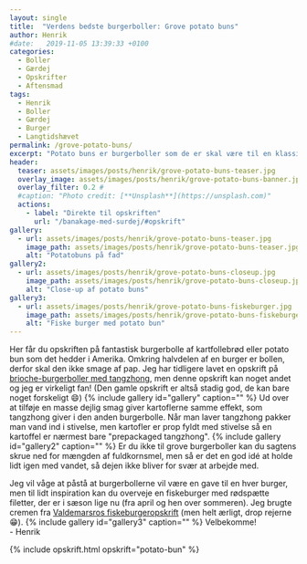 ```yaml
---
layout: single
title:  "Verdens bedste burgerboller: Grove potato buns"
author: Henrik
#date:   2019-11-05 13:39:33 +0100
categories:  
  - Boller 
  - Gærdej
  - Opskrifter  
  - Aftensmad
tags: 
  - Henrik
  - Boller
  - Gærdej
  - Burger
  - Langtidshævet
permalink: /grove-potato-buns/
excerpt: "Potato buns er burgerboller som de er skal være til en klassisk amerikansk burger. Jeg har tilladt migt at tilføje groft mel og langtidshæve dem, for at give dem ekstra god smag."
header:
  teaser: assets/images/posts/henrik/grove-potato-buns-teaser.jpg
  overlay_image: assets/images/posts/henrik/grove-potato-buns-banner.jpg
  overlay_filter: 0.2 # 
  #caption: "Photo credit: [**Unsplash**](https://unsplash.com)"
  actions:
    - label: "Direkte til opskriften"
      url: "/banakage-med-surdej/#opskrift"
gallery:
  - url: assets/images/posts/henrik/grove-potato-buns-teaser.jpg
    image_path: assets/images/posts/henrik/grove-potato-buns-teaser.jpg
    alt: "Potatobuns på fad" 
gallery2:
  - url: assets/images/posts/henrik/grove-potato-buns-closeup.jpg
    image_path: assets/images/posts/henrik/grove-potato-buns-closeup.jpg
    alt: "Close-up af potato buns"
gallery3:
  - url: assets/images/posts/henrik/grove-potato-buns-fiskeburger.jpg
    image_path: assets/images/posts/henrik/grove-potato-buns-fiskeburger.jpg
    alt: "Fiske burger med potato bun"   
---
```

Her får du opskriften på fantastisk burgerbolle af kartfollebrød eller potato bun som det hedder i Amerika. Omkring halvdelen af en burger er bollen, derfor skal den ikke smage af pap. Jeg har tidligere lavet en opskrift på [brioche-burgerboller med tangzhong][briocheburgerboller], men denne opskrift kan noget andet og jeg er virkeligt fan! (Den gamle opskrift er altså stadig god, de kan bare noget forskeligt :smile:)
{% include gallery id="gallery"  caption="" %}
Ud over at tilføje en masse dejlig smag giver kartoflerne samme effekt, som tangzhong giver i den anden burgerbolle. Når man laver tangzhong pakker man vand ind i stivelse, men kartofler er prop fyldt med stivelse så en kartoffel er nærmest bare "prepackaged tangzhong".
{% include gallery id="gallery2"  caption="" %}
Er du ikke til grove burgerboller kan du sagtens skrue ned for mængden af fuldkornsmel, men så er det en god idé at holde lidt igen med vandet, så dejen ikke bliver for svær at arbejde med. 

Jeg vil våge at påstå at burgerbollerne vil være en gave til en hver burger, men til lidt inspiration kan du overveje en fiskeburger med rødspætte filetter, der er i sæson lige nu (fra april og hen over sommeren). Jeg brugte cremen fra [Valdemarsros fiskeburgeropskrift][valdemarsro-fiskeburger] (men helt ærligt, drop rejerne :grin:).
{% include gallery id="gallery3"  caption="" %}
Velbekomme!  
\- Henrik 

{% include opskrift.html opskrift="potato-bun" %}


[briocheburgerboller]: /Briocheburgerboller-med-Tangzhong/
[valdemarsro-fiskeburger]: https://www.valdemarsro.dk/fiskeburger-med-krydderurte-dressing/